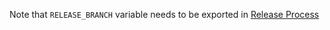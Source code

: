 Note that `RELEASE_BRANCH` variable needs to be exported in [Release Process]

[Release Process]: docs/release-process.md

